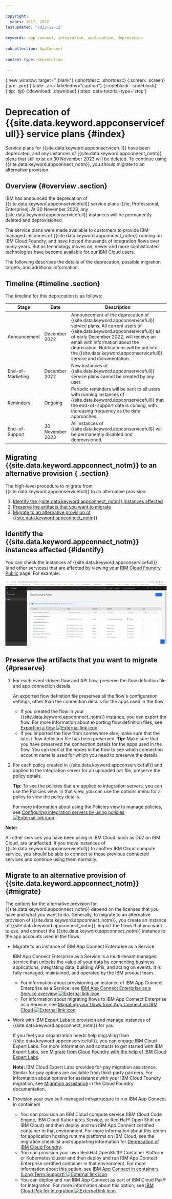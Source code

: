 ```yaml
---

copyright:
  years: 2017, 2022
lastupdated: "2022-12-12"

keywords: app connect, integration, application, deprecation

subcollection: AppConnect

content-type: deprecation

---
```


{:new_window: target="_blank"}
{:shortdesc: .shortdesc}
{:screen: .screen}
{:pre: .pre}
{:table: .aria-labeledby="caption"}
{:codeblock: .codeblock}
{:tip: .tip}
{:download: .download}
{:step: data-tutorial-type='step'}

# Deprecation of {{site.data.keyword.appconservicefull}} service plans {#index}

Service plans for {{site.data.keyword.appconservicefull}} have been deprecated, and any instances of {{site.data.keyword.appconnect_notm}} plans that still exist on 30 November 2023 will be deleted. To continue using {{site.data.keyword.appconnect_notm}}, you should migrate to an alternative provision.

## Overview {#overview .section}

IBM has announced the deprecation of {{site.data.keyword.appconservicefull}} service plans \(Lite, Professional, Enterprise\). At 30 November 2023, any {site.data.keyword.appconservicefull}} instances will be permanently deleted and deprovisioned.

The service plans were made available to customers to provide IBM-managed instances of {{site.data.keyword.appconnect_notm}} running on IBM Cloud Foundry, and have hosted thousands of integration flows over many years. But as technology moves on, newer and more sophisticated technologies have become available for our IBM Cloud users.

The following describes the details of the deprecation, possible migration targets, and additional information.

## Timeline {#timeline .section}

The timeline for this deprecation is as follows:

|Stage|Date|Description|
|-----|----|-----------|
|Announcement|December 2022|Announcement of the deprecation of {{site.data.keyword.appconservicefull}} service plans. All current users of {{site.data.keyword.appconservicefull}} as of early December 2022, will receive an email with information about the deprecation. Notifications will be put into the {{site.data.keyword.appconservicefull}} service and documentation.|
|End-of-Marketing|December 2022|New instances of {{site.data.keyword.appconservicefull}} service plans cannot be created by any user.|
|Reminders|Ongoing|Periodic reminders will be sent to all users with running instances of {{site.data.keyword.appconservicefull}} that the end-of-support date is coming, with increasing frequency as the date approaches.|
|End-of-Support|30 November 2023|All instances of {{site.data.keyword.appconservicefull}} will be permanently disabled and deprovisioned.|

## Migrating {{site.data.keyword.appconnect_notm}} to an alternative provision { .section}

The high-level procedure to migrate from {{site.data.keyword.appconservicefull}} to an alternative provision:

1.  [Identify the {{site.data.keyword.appconnect_notm}} instances affected](#identify)
2.  [Preserve the artifacts that you want to migrate](#preserve)
3.  [Migrate to an alternative provision of {{site.data.keyword.appconnect_notm}}](#migrate)

## Identify the {{site.data.keyword.appconnect_notm}} instances affected {#identify}

You can check the instances of {{site.data.keyword.appconservicefull}} \(and other services\) that are affected by viewing your [IBM Cloud Foundry Public](https://cloud.ibm.com/cloudfoundry/public) page. For example:

[![Cloud Foundry Public list of {{site.data.keyword.appconservicefull}} and other service instances](images/cf_public_list.png)](files/cf_public_list.png)


## Preserve the artifacts that you want to migrate {#preserve}

1.  For each event-driven flow and API flow, preserve the flow definition file and app connection details.

    An exported flow definition file preserves all the flow's configuration settings, other than the connection details for the apps used in the flow.

    -   If you created the flow in your {{site.data.keyword.appconnect_notm}} instance, you can export the flow. For more information about exporting flow definition files, see [Exporting a flow ![External link icon](../../icons/launch-glyph.svg "External link icon")](https://www.ibm.com/docs/en/SSTTDS_cloud/com.ibm.appconnect.doc/managing-flows/exporting-importing-flows.md#).
    -   If you imported the flow from somewhere else, make sure that the latest flow definition file has been preserved.
    **Tip:** Make sure that you have preserved the connection details for the apps used in the flow. You can look at the nodes in the flow to see which connection account name is used for which you need to preserve the details.

2.  For each policy created in {{site.data.keyword.appconservicefull}} and applied to the integration server for an uploaded bar file, preserve the policy details.

    **Tip:** To see the policies that are applied to integration servers, you can use the Policies view. In that view, you can use the options menu for a policy to view the policy details.

    For more information about using the Policies view to manage policies, see [Configuring integration servers by using policies ![External link icon](../../icons/launch-glyph.svg "External link icon")](https://www.ibm.com/docs/en/SSTTDS_cloud/com.ibm.ace.cloud.doc/aceoc-policies.md).


**Note:**

All other services you have been using in IBM Cloud, such as Db2 on IBM Cloud, are unaffected. If you move instances of {{site.data.keyword.appconservicefull}} to another IBM Cloud compute service, you should be able to connect to those previous connected services and continue using them normally.

## Migrate to an alternative provision of {{site.data.keyword.appconnect_notm}} {#migrate}

The options for the alternative provision for {{site.data.keyword.appconnect_notm}} depend on the licenses that you have and what you want to do. Generally, to migrate to an alternative provision of {{site.data.keyword.appconnect_notm}}, you create an instance of {{site.data.keyword.appconnect_notm}}, import the flows that you want to use, and connect the {{site.data.keyword.appconnect_notm}} instance to the app accounts used in the flows.

-   Migrate to an instance of IBM App Connect Enterprise as a Service

    IBM App Connect Enterprise as a Service is a multi-tenant managed service that unlocks the value of your data by connecting business applications, integrating data, building APIs, and acting on events. It is fully managed, maintained, and operated by the IBM product team.

    -   For information about provisioning an instance of IBM App Connect Enterprise as a Service, see [IBM App Connect Enterprise as a Service overview ![External link icon](../../icons/launch-glyph.svg "External link icon")](https://www.ibm.com/docs/en/SSTTDS_saas/appconnect_aceccmt/aas_overview.html).
    -   For information about migrating flows to IBM App Connect Enterprise as a Service, see [Migrating your flows from App Connect on IBM Cloud ![External link icon](../../icons/launch-glyph.svg "External link icon")](https://www.ibm.com/docs/en/SSTTDS_saas/appconnect_aceccmt/aas_migrating.html#appcon).
-   Work with IBM Expert Labs to provision and manage instances of {{site.data.keyword.appconnect_notm}} for you

    If you feel your organization needs help migrating from {{site.data.keyword.appconservicefull}}, you can engage IBM Cloud Expert Labs. For more information and contacts to get started with IBM Expert Labs, see [Migrate from Cloud Foundry with the help of IBM Cloud Expert Labs](https://cloud.ibm.com/media/docs/downloads/cloud-foundry-public/IBM%20Cloud%20Expert%20Labs%20-%20Migration%20Experts.pdf).

    **Note:** IBM Cloud Expert Labs provides for-pay migration assistance. Similar for-pay options are available from third-party partners. For information about options for assistance with your IBM Cloud Foundry migration, see [Migration assistance](https://cloud.ibm.com/docs/cloud-foundry-public?topic=cloud-foundry-public-deprecation#dep_mig_assist) in the Cloud Foundry documentation.

-   Provision your own self-managed infrastructure to run IBM App Connect in containers

    -   You can provision an IBM Cloud compute service \(IBM Cloud Code Engine, IBM Cloud Kubernetes Service, or Red Hat® Open Shift on IBM Cloud\) and then deploy and run IBM App Connect certified container in that environment. For more information about this option for application hosting runtime platforms on IBM Cloud, see the migration checklist and supporting information for [Deprecation of IBM Cloud Foundry](https://cloud.ibm.com/docs/cloud-foundry-public?topic=cloud-foundry-public-deprecation#dep_nextsteps).
    -   You can provision your own Red Hat OpenShift® Container Platform or Kubernetes cluster and then deploy and run IBM App Connect Enterprise certified container in that environment. For more information about this option, see [IBM App Connect in containers \(Long Term Support\) ![External link icon](../../icons/launch-glyph.svg "External link icon")](https://www.ibm.com/docs/en/app-connect/container?topic=overview)
    -   You can deploy and run IBM App Connect as part of IBM Cloud Pak® for Integration. For more information about this option, see [IBM Cloud Pak for Integration ![External link icon](../../icons/launch-glyph.svg "External link icon")](https://www.ibm.com/docs/en/cloud-paks/cp-integration/latest).

